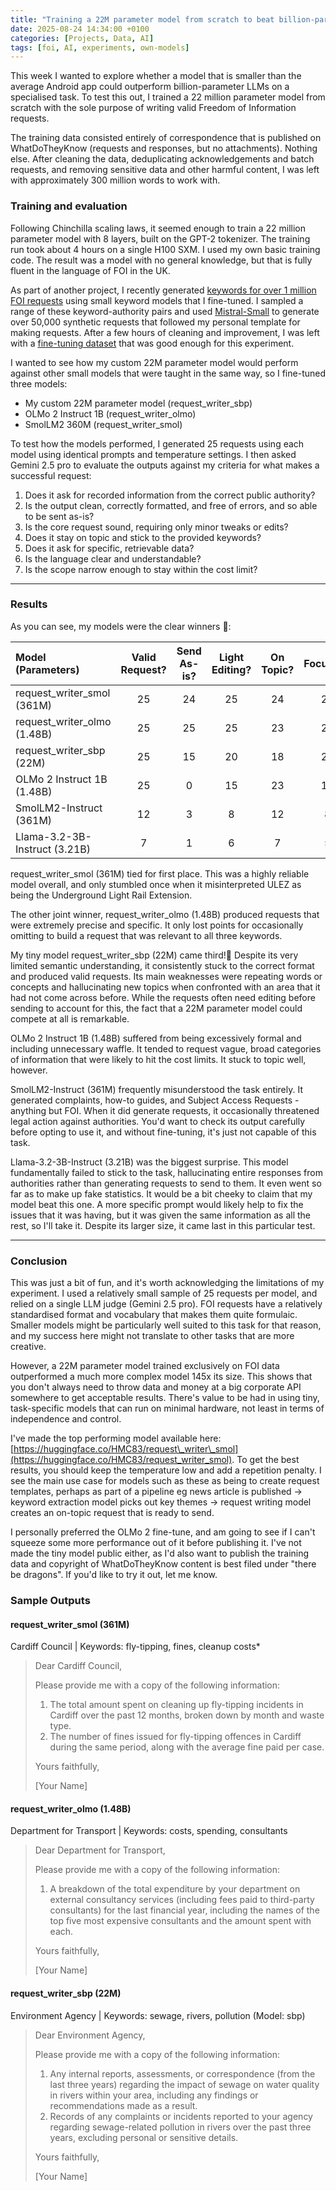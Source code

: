 ```yaml
---
title: "Training a 22M parameter model from scratch to beat billion-parameter LLMs at writing FOI requests"
date: 2025-08-24 14:34:00 +0100
categories: [Projects, Data, AI]
tags: [foi, AI, experiments, own-models]
---
```


This week I wanted to explore whether a model that is smaller than the average Android app could outperform billion-parameter LLMs on a specialised task. To test this out, I trained a 22 million parameter model from scratch with the sole purpose of writing valid Freedom of Information requests.

The training data consisted entirely of correspondence that is published on WhatDoTheyKnow (requests and responses, but no attachments). Nothing else. After cleaning the data, deduplicating acknowledgements and batch requests, and removing sensitive data and other harmful content, I was left with approximately 300 million words to work with. 

### Training and evaluation
Following Chinchilla scaling laws, it seemed enough to train a 22 million parameter model with 8 layers, built on the GPT-2 tokenizer. The training run took about 4 hours on a single H100 SXM. I used my own basic training code. The result was a model with no general knowledge, but that is fully fluent in the language of FOI in the UK.

As part of another project, I recently generated [keywords for over 1 million FOI requests](https://github.com/FOIMonkey/foi-keywords) using small keyword models that I fine-tuned. I sampled a range of these keyword-authority pairs and used [Mistral-Small](https://huggingface.co/mistralai/Mistral-Small-24B-Instruct-2501) to generate over 50,000 synthetic requests that followed my personal template for making requests. After a few hours of cleaning and improvement, I was left with a [fine-tuning dataset](https://huggingface.co/datasets/HMC83/synthetic_foi_requests) that was good enough for this experiment.

I wanted to see how my custom 22M parameter model would perform against other small models that were taught in the same way, so I fine-tuned three models:

  * My custom 22M parameter model (request\_writer\_sbp)
  * OLMo 2 Instruct 1B (request\_writer\_olmo)
  * SmolLM2 360M (request\_writer\_smol)

To test how the models performed, I generated 25 requests using each model using identical prompts and temperature settings. I then asked Gemini 2.5 pro to evaluate the outputs against my criteria for what makes a successful request:

1.  Does it ask for recorded information from the correct public authority?
2.  Is the output clean, correctly formatted, and free of errors, and so able to be sent as-is?
3.  Is the core request sound, requiring only minor tweaks or edits?
4.  Does it stay on topic and stick to the provided keywords?
5.  Does it ask for specific, retrievable data?
6.  Is the language clear and understandable?
7.  Is the scope narrow enough to stay within the cost limit?

-----
### Results
As you can see, my models were the clear winners 🎉:

| Model (Parameters) | Valid Request? | Send As-is? | Light Editing? | On Topic? | Focused? | Clear? | Likely Success? |
| :--- | :---: | :---: | :---: | :---: | :---: | :---: | :---: |
| request\_writer\_smol (361M) | 25 | 24 | 25 | 24 | 25 | 25 | 25 |
| request\_writer\_olmo (1.48B) | 25 | 25 | 25 | 23 | 25 | 25 | 25 |
| request\_writer\_sbp (22M) | 25 | 15 | 20 | 18 | 24 | 23 | 18 |
| OLMo 2 Instruct 1B (1.48B) | 25 | 0 | 15 | 23 | 14 | 0 | 14 |
| SmolLM2-Instruct (361M) | 12 | 3 | 8 | 12 | 8 | 12 | 5 |
| Llama-3.2-3B-Instruct (3.21B) | 7 | 1 | 6 | 7 | 5 | 7 | 4 |

request\_writer\_smol (361M) tied for first place. This was a highly reliable model overall, and only stumbled once when it misinterpreted ULEZ as being the Underground Light Rail Extension.

The other joint winner, request\_writer\_olmo (1.48B) produced requests that were extremely precise and specific. It only lost points for occasionally omitting to build a request that was relevant to all three keywords.

My tiny model request\_writer\_sbp (22M) came third\!🙂 Despite its very limited semantic understanding, it consistently stuck to the correct format and produced valid requests. Its main weaknesses were repeating words or concepts and hallucinating new topics when confronted with an area that it had not come across before. While the requests often need editing before sending to account for this, the fact that a 22M parameter model could compete at all is remarkable.

OLMo 2 Instruct 1B (1.48B) suffered from being excessively formal and including unnecessary waffle. It tended to request vague, broad categories of information that were likely to hit the cost limits. It stuck to topic well, however.

SmolLM2-Instruct (361M) frequently misunderstood the task entirely. It generated complaints, how-to guides, and Subject Access Requests - anything but FOI. When it did generate requests, it occasionally threatened legal action against authorities. You'd want to check its output carefully before opting to use it, and without fine-tuning, it's just not capable of this task.

Llama-3.2-3B-Instruct (3.21B) was the biggest surprise. This model fundamentally failed to stick to the task, hallucinating entire responses from authorities rather than generating requests to send to them. It even went so far as to make up fake statistics. It would be a bit cheeky to claim that my model beat this one. A more specific prompt would likely help to fix the issues that it was having, but it was given the same information as all the rest, so I'll take it. Despite its larger size, it came last in this particular test.

-----
### Conclusion
This was just a bit of fun, and it's worth acknowledging the limitations of my experiment. I used a relatively small sample of 25 requests per model, and relied on a single LLM judge (Gemini 2.5 pro). FOI requests have a relatively standardised format and vocabulary that makes them quite formulaic. Smaller models might be particularly well suited to this task for that reason, and my success here might not translate to other tasks that are more creative.

However, a 22M parameter model trained exclusively on FOI data outperformed a much more complex model 145x its size. This shows that you don't always need to throw data and money at a big corporate API somewhere to get acceptable results. There's value to be had in using tiny, task-specific models that can run on minimal hardware, not least in terms of independence and control.

I've made the top performing model available here: [https://huggingface.co/HMC83/request\_writer\_smol](https://huggingface.co/HMC83/request_writer_smol). To get the best results, you should keep the temperature low and add a repetition penalty. I see the main use case for models such as these as being to create request templates, perhaps as part of a pipeline eg news article is published -\> keyword extraction model picks out key themes -\> request writing model creates an on-topic request that is ready to send. 

I personally preferred the OLMo 2 fine-tune, and am going to see if I can't squeeze some more performance out of it before publishing it. I've not made the tiny model public either, as I'd also want to publish the training data and copyright of WhatDoTheyKnow content is best filed under "there be dragons". If you'd like to try it out, let me know.

### Sample Outputs

#### request\_writer\_smol (361M)
Cardiff Council | Keywords: fly-tipping, fines, cleanup costs*

> Dear Cardiff Council,
> 
> Please provide me with a copy of the following information:
> 
> 1. The total amount spent on cleaning up fly-tipping incidents in Cardiff over the past 12 months, broken down by month and waste type.
> 2. The number of fines issued for fly-tipping offences in Cardiff during the same period, along with the average fine paid per case.
> 
> Yours faithfully,
> 
> [Your Name]

#### request\_writer\_olmo (1.48B)
Department for Transport | Keywords: costs, spending, consultants

> Dear Department for Transport,
> 
> Please provide me with a copy of the following information:
> 
> 1. A breakdown of the total expenditure by your department on external consultancy services (including fees paid to third-party consultants) for the last financial year, including the names of the top five most expensive consultants and the amount spent with each.
> 
> Yours faithfully,
> 
> [Your Name]

#### request\_writer\_sbp (22M)
Environment Agency | Keywords: sewage, rivers, pollution (Model: sbp)

> Dear Environment Agency,
> 
> Please provide me with a copy of the following information:
> 
> 1. Any internal reports, assessments, or correspondence (from the last three years) regarding the impact of sewage on water quality in rivers within your area, including any findings or recommendations made as a result.
> 2. Records of any complaints or incidents reported to your agency regarding sewage-related pollution in rivers over the past three years, excluding personal or sensitive details.
> 
> Yours faithfully,
> 
> [Your Name]